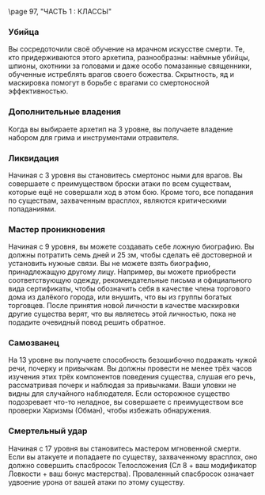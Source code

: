 <!-- TODO: Formatting -->
\page 97, "ЧАСТЬ 1 : КЛАССЫ"
### Убийца
Вы сосредоточили своё обучение на мрачном искусстве смерти. Те, кто придерживаются этого архетипа, разнообразны: наёмные убийцы, шпионы, охотники за головами и даже особо помазанные священники, обученные истреблять врагов своего божества. Скрытность, яд и маскировка помогут в борьбе с врагами со смертоносной эффективностью.

### Дополнительные владения
Когда вы выбираете архетип на 3 уровне, вы получаете владение набором для грима и инструментами отравителя.

### Ликвидация
Начиная с 3 уровня вы становитесь смертонос ными для врагов. Вы совершаете с преимуществом броски атаки по всем существам, которые ещё не совершали ход в этом бою. Кроме того, все попадания по существам, захваченным врасплох, являются критическими попаданиями.

### Мастер проникновения
Начиная с 9 уровня, вы можете создавать себе ложную биографию. Вы должны потратить семь дней и 25 зм, чтобы сделать её достоверной и установить нужные связи. Вы не можете взять биографию, принадлежащую другому лицу. Например, вы можете приобрести соответствующую одежду, рекомендательные письма и официального вида сертификаты, чтобы обозначить себя в качестве члена торгового дома из далёкого города, или внушить, что вы из группы богатых торговцев.
После принятия новой личности в качестве маскировки другие существа верят, что вы являетесь этой личностью, пока не подадите очевидный повод решить обратное.

### Самозванец
На 13 уровне вы получаете способность безошибочно подражать чужой речи, почерку и привычкам. Вы должны провести не менее трёх часов изучения этих трёх компонентов поведения существа, слушая его речь, рассматривая почерк и наблюдая за привычками.
Ваши уловки не видны для случайного наблюдателя. Если осторожное существо подозревает что-то неладное, вы совершаете с преимуществом все проверки Харизмы (Обман), чтобы избежать обнаружения.

### Смертельный удар
Начиная с 17 уровня вы становитесь мастером мгновенной смерти. Если вы атакуете и попадаете по существу, захваченному врасплох, оно должно совершить спасбросок Телосложения (Сл 8 + ваш модификатор Ловкости + ваш бонус мастерства).
Проваленный спасбросок означает удвоение урона от вашей атаки по этому существу.
